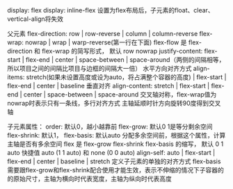 display: flex
display: inline-flex
设置为flex布局后，子元素的float、clear、vertical-align将失效

父元素
flex-direction: row | row-reverse | column | column-reverse
flex-wrap: nowrap | wrap | warp-reverse(第一行在下面)
flex-flow 是 flex-direction 和 flex-wrap 的简写形式， 默认 row nowrap
justify-content: flex-start | flex-end | center | space-between | space-around（两侧的间隔相等，所以项目之间的间隔比项目与边框的间隔大一倍） 水平方向对齐方式
align-items: stretch(如果未设置高度或设为auto，将占满整个容器的高度) | flex-start | flex-end | center | baseline 垂直对齐
align-content: stretch | flex-start | flex-end | center | space-between | space-around 交叉轴对称，flex-wrap值为nowrap时表示只有一条线，多行对齐方式
主轴延顺时针方向旋转90度得到交叉轴


子元素属性：
order: 默认0，越小越靠前
flex-grow: 默认0 1是等分剩余空间
flex-shrink: 默认1，
flex-basis: 默认auto 分配多余空间前，根据这个属性，计算主轴是否有多余空间
flex 是 flex-grow flex-shrink flex-basis 的缩写， 默认 0 1 auto 快捷值 auto (1 1 auto) 和 none (0 0 auto)
align-self: auto | flex-start | flex-end | center | baseline | stretch 定义子元素的单独的对齐方式
flex-basis 需要跟flex-grow和flex-shrink配合使用才能生效，表示不伸缩的情况下子容器的的原始尺寸，主轴为横向时代表宽度，主轴为纵向时代表高度
